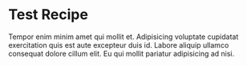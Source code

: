 # Test Recipe

Tempor enim minim amet qui mollit et. Adipisicing voluptate cupidatat exercitation quis est aute excepteur duis id. Labore aliquip ullamco consequat dolore cillum elit. Eu qui mollit pariatur adipisicing ad nisi.
